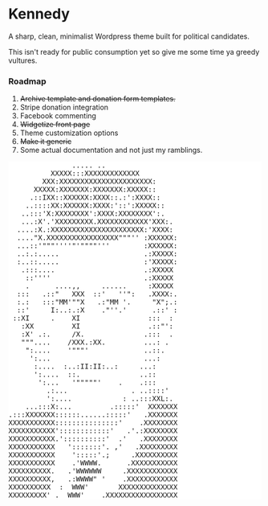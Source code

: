 Kennedy
==========

A sharp, clean, minimalist Wordpress theme built for political candidates. 

This isn't ready for public consumption yet so give me some time ya greedy vultures.

### Roadmap
1. ~~Archive template and donation form templates.~~
2. Stripe donation integration
3. Facebook commenting
4. ~~Widgetize front page~~
5. Theme customization options
6. ~~Make it generic~~
7. Some actual documentation and not just my ramblings.

<pre style="border:none!important; background: #fff!important;">
               ..... ..                                          
          XXXXX:::XXXXXXXXXXXXX                                 
        XXX:XXXXXXXXXXXXXXXXXXXXXX:                             
      XXXXX:XXXXXXX:XXXXXXX:XXXXX::      
     .::IXX::XXXXXX:XXXX::.:':XXXX::    
    ..::::XX:XXXXXX:XXXX:'::':XXXXX::                           
   ..:::'X:XXXXXXXX':XXXX:XXXXXXXX':.                           
   ...:X'.'XXXXXXXXX.XXXXXXXXXXXX'XXX:.                         
  ....:X.:XXXXXXXXXXXXXXXXXXXXXX:'XXXX:                         
  ...."X.XXXXXXXXXXXXXXXXX"""'' :XXXXXX:                        
  ...::'"""''''"'""""'''        :XXXXXX:                        
  ..:.:.....                    .:XXXXX:                        
  :..::.....                    :'XXXXX:                        
   .:::....                     .:XXXXX                         
    ::''''                      .:XXXXX                         
    .      ....,,     ......     :XXXXX                         
  :::   .::"   XXX  ::'   ''":   .XXXX:.                        
  :.:   :::"MM'""X   .:"MM '.     "X";.:                        
  ::'     I:..:.:X    ."''.'      .::' :                        
 ::XI     .    XI                :::  :                         
   :XX         XI                .::"':                         
   :X' .:.     /X.              .:::  .                         
   """....    /XXX.:XX.         ...: .                          
    ":....    '"""'             ..::.                           
     ':...                      ...:                            
      :....  :..:II:II:..:     ...:                             
      ':....  ::.              ..::                             
       ':...   '"""""'    .    .:::                             
         .:...               . ..::::'                          
         ':....            : ..:::XXL:.                         
    ...:::X:...         .:::::'  XXXXXXX                        
.:::XXXXXXX::::::......:::::'   .XXXXXXX                        
XXXXXXXXXXX:::::::::::::::'    .XXXXXXXX                        
XXXXXXXXXXX'::::::::::::'   .'.:XXXXXXXX                        
XXXXXXXXXXX.'::::::::::'  .'   .XXXXXXXX                        
XXXXXXXXXXX   ':::::::'. ,'   .XXXXXXXXX                        
XXXXXXXXXXX    ':::::'.;     .XXXXXXXXXX                        
XXXXXXXXXXX    .'WWWW.      .XXXXXXXXXXX                        
XXXXXXXXXX.   .'WWWWWW     .XXXXXXXXXXXX                        
XXXXXXXXXX,   .:WWWW" '    .XXXXXXXXXXXX                        
XXXXXXXXXX  :  WWW'       XXXXXXXXXXXXXX                        
XXXXXXXXX' .  WWW'    .XXXXXXXXXXXXXXXXX </pre>